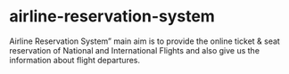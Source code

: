 # airline-reservation-system
Airline Reservation System” main aim is to provide the online ticket &amp; seat reservation of National and International Flights and also give us the information about flight departures.
